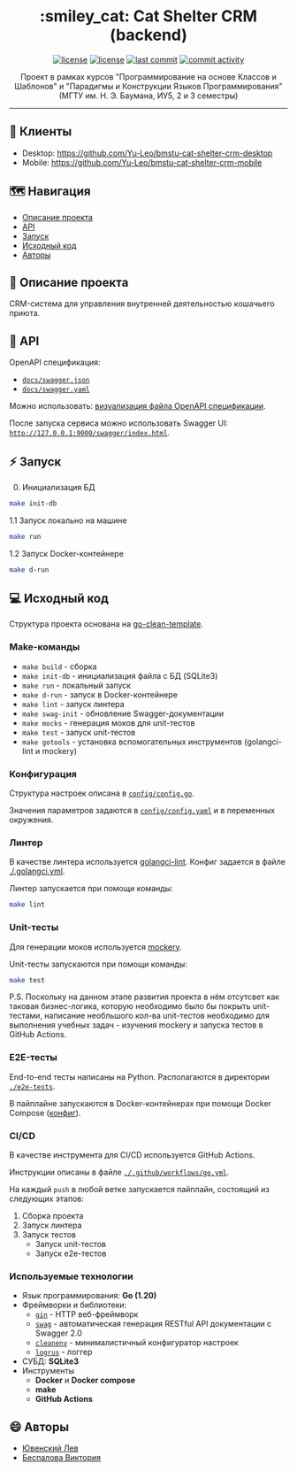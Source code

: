 <h1 align="center"> :smiley_cat: Cat Shelter CRM (backend) </h1>

<p align="center">
  <a href="https://github.com/Yu-Leo/bmstu-cat-shelter-crm-back/actions/workflows/go.yml" target="_blank"> <img alt="license" src="https://img.shields.io/github/actions/workflow/status/Yu-Leo/bmstu-cat-shelter-crm-back/go.yml?style=for-the-badge&logo=github"></a>
  <a href="https://goreportcard.com/report/github.com/Yu-Leo/bmstu-cat-shelter-crm-back" target="_blank"> <img alt="license" src="https://goreportcard.com/badge/github.com/Yu-Leo/bmstu-cat-shelter-crm-back?style=for-the-badge"></a>
  <a href="https://github.com/Yu-Leo/bmstu-cat-shelter-crm-back/commits/main" target="_blank"> <img alt="last commit" src="https://img.shields.io/github/last-commit/Yu-Leo/bmstu-cat-shelter-crm-back?style=for-the-badge"></a>
  <a href="https://github.com/Yu-Leo/bmstu-cat-shelter-crm-back/graphs/contributors" target="_blank"> <img alt="commit activity" src="https://img.shields.io/github/commit-activity/m/Yu-Leo/bmstu-cat-shelter-crm-back?style=for-the-badge"></a>
</p>

<p align="center"> Проект в рамках курсов "Программирование на основе Классов и Шаблонов" и "Парадигмы и Конструкции Языков Программирования" (МГТУ им. Н. Э. Баумана, ИУ5, 2 и 3 семестры) </p>
<hr>

## :handshake: Клиенты

- Desktop: https://github.com/Yu-Leo/bmstu-cat-shelter-crm-desktop
- Mobile: https://github.com/Yu-Leo/bmstu-cat-shelter-crm-mobile

## :world_map: Навигация

* [Описание проекта](#chapter-0)
* [API](#chapter-1)
* [Запуск](#chapter-2)
* [Исходный код](#chapter-3)
* [Авторы](#chapter-4)

<a id="chapter-0"></a>

## :page_facing_up: Описание проекта

CRM-система для управления внутренней деятельностью кошачьего приюта.

<a id="chapter-1"></a>

## :pushpin: API

OpenAPI спецификация:
- [`docs/swagger.json`](./docs/swagger.json)
- [`docs/swagger.yaml`](./docs/swagger.yaml)

Можно использовать: [визуализация файла OpenAPI спецификации](https://editor.swagger.io).

После запуска сервиса можно использовать Swagger UI: [`http://127.0.0.1:9000/swagger/index.html`](http://127.0.0.1:9000/swagger/index.html).

<a id="chapter-2"></a>

## :zap: Запуск
0. Инициализация БД
```bash
make init-db
```

1.1 Запуск локально на машине
```bash 
make run
```

1.2 Запуск Docker-контейнере
```bash
make d-run
```

<a id="chapter-3"></a>

## :computer: Исходный код

Структура проекта основана на [go-clean-template](https://github.com/evrone/go-clean-template).

### Make-команды

- `make build` - сборка
- `make init-db` - инициализация файла с БД (SQLite3)
- `make run` - локальный запуск
- `make d-run` - запуск в Docker-контейнере
- `make lint` - запуск линтера
- `make swag-init` - обновление Swagger-документации
- `make mocks` - генерация моков для unit-тестов
- `make test` - запуск unit-тестов
- `make gotools` - установка вспомогательных инструментов (golangci-lint и mockery)

### Конфигурация

Структура настроек описана в  [`config/config.go`](./config/config.go).

Значения параметров задаются в [`config/config.yaml`](./config/config.yaml) и в переменных окружения.

### Линтер

В качестве линтера используется [golangci-lint](https://golangci-lint.run/). Конфиг задается в файле [./.golangci.yml](./.golangci.yml).

Линтер запускается при помощи команды:

```bash
make lint
```

### Unit-тесты

Для генерации моков используется [mockery](https://vektra.github.io/mockery/latest/).

Unit-тесты запускаются при помощи команды:

```bash
make test
```

P.S. Поскольку на данном этапе развития проекта в нём отсутсвет как таковая бизнес-логика, которую необходимо было бы покрыть unit-тестами,
написание необльшого кол-ва unit-тестов необходимо для выполнения учебных задач - изучения mockery и запуска тестов в GitHub Actions.

### E2E-тесты

End-to-end тесты написаны на Python. Располагаются в директории [`./e2e-tests`](./e2e-tests).

В пайплайне запускаются в Docker-контейнерах при помощи Docker Compose ([конфиг](./docker-compose.ci.yaml)).

### CI/CD

В качестве инструмента для CI/CD используется GitHub Actions.

Инструкции описаны в файле [`./.github/workflows/go.yml`](./.github/workflows/go.yml).

На каждый `push` в любой ветке запускается пайплайн, состоящий из следующих этапов:

1. Сборка проекта
2. Запуск линтера
3. Запуск тестов
   - Запуск unit-тестов
   - Запуск e2e-тестов

### Используемые технологии

- Язык программирования: **Go (1.20)**
- Фреймворки и библиотеки:
    - [`gin`](https://github.com/gin-gonic/gin) - HTTP веб-фреймворк
    - [`swag`](https://github.com/swaggo/swag) - автоматическая генерация RESTful API документации с Swagger 2.0
    - [`cleanenv`](http://github.com/ilyakaznacheev/cleanenv) - минималистичный конфигуратор настроек
    - [`logrus`](http://github.com/sirupsen/logrus) - логгер
- СУБД: **SQLite3**
- Инструменты
    - **Docker** и **Docker compose**
    - **make**
    - **GitHub Actions**
 
<a id="chapter-4"></a>

## :smile: Авторы

- [Ювенский Лев](https://github.com/Yu-Leo)
- [Беспалова Виктория](https://github.com/victobes)
